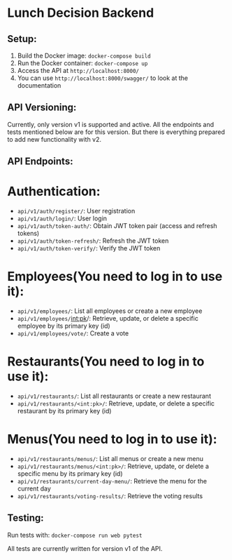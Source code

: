 # Lunch Decision Backend

## Setup:
1. Build the Docker image: `docker-compose build`
2. Run the Docker container: `docker-compose up`
3. Access the API at `http://localhost:8000/`
4. You can use `http://localhost:8000/swagger/` to look at the documentation

## API Versioning:
Currently, only version v1 is supported and active. All the endpoints and tests mentioned below are for this version.
But there is everything prepared to add new functionality with v2.

## API Endpoints:

# Authentication:
- `api/v1/auth/register/`: User registration
- `api/v1/auth/login/`: User login
- `api/v1/auth/token-auth/`: Obtain JWT token pair (access and refresh tokens)
- `api/v1/auth/token-refresh/`: Refresh the JWT token
- `api/v1/auth/token-verify/`: Verify the JWT token
# Employees(You need to log in to use it):
- `api/v1/employees/`: List all employees or create a new employee
- `api/v1/employees/`<int:pk>/: Retrieve, update, or delete a specific employee by its primary key (id)
- `api/v1/employees/vote/`: Create a vote
# Restaurants(You need to log in to use it):
- `api/v1/restaurants/`: List all restaurants or create a new restaurant
- `api/v1/restaurants/<int:pk>/`: Retrieve, update, or delete a specific restaurant by its primary key (id)
# Menus(You need to log in to use it):
- `api/v1/restaurants/menus/`: List all menus or create a new menu
- `api/v1/restaurants/menus/<int:pk>/`: Retrieve, update, or delete a specific menu by its primary key (id)
- `api/v1/restaurants/current-day-menu/`: Retrieve the menu for the current day
- `api/v1/restaurants/voting-results/`: Retrieve the voting results


## Testing:
Run tests with: `docker-compose run web pytest`

All tests are currently written for version v1 of the API.
